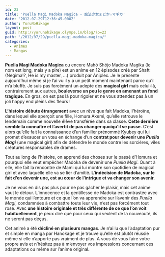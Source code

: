 ```yaml
---
id: 23
title: 'Puella Magi Madoka Magica - 魔法少女まどか☆マギカ'
date: "2012-07-29T12:36:45.000Z"
author: YoruNoHikage
layout: post
guid: http://yorunohikage.olympe.in/blog/?p=23
path: "/2012/07/29/puella-magi-madoka-magica/"
categories:
  - Animes
  - Mangas
---
```

**Puella Magi Madoka Magica** ou encore Mahō Shōjo Madoka Magika (le nom est long, mais y a pire) est un anime en 12 épisodes créé par Shaft (Negima!?, He is my master, …) produit par Aniplex. Je le présente aujourd’hui même si je l’ai vu il y a un petit moment maintenant parce qu’il m’a bluffé. Je suis pas forcément un adepte des **magical girl** mais celui-là, contrairement aux autres, **bouleverse un peu le genre en amenant un fond tragique**. En gros, on est pas là pour rigoler et ne vous attendez pas à un joli happy end pleins des fleurs !

**L’histoire débute étrangement** avec un rêve que fait Madoka, l’héroïne, dans lequel elle aperçoit une fille, Homura Akemi, qu’elle retrouve le lendemain comme nouvelle élève transférée dans sa classe. **Cette dernière semble la connaître et l’avertit de pas changer quoiqu’il se passe.** C’est alors qu’elle fait la connaissance d’un familier prénommé Kyubey qui lui promet d’exaucer un vœu en échange d’un **contrat pour devenir une _Puella Magi_** (une magical girl) afin de défendre le monde contre les sorcières, viles créatures responsables de drames.

Tout au long de l’histoire, on apprend des choses sur le passé d’Homura et pourquoi elle veut empêcher Madoka de devenir une _Puella Magi_. Quant à elle, elle fait la rencontre de Mami qui lui montre son quotidien de magical girl et avec laquelle elle va se lier d’amitié. **L’indécision de Madoka, sur le fait d’en devenir une, est au cœur de l’intrigue et va changer son avenir.**

Je ne vous en dis pas plus pour ne pas gâcher le plaisir, mais cet anime vaut le détour. L’innocence et la gentillesse de Madoka est contrastée avec le monde qui l’entoure et ce que l’on va apprendre sur l’avenir des _Puella Magi_, condamnées à combattre toute leur vie, n’est pas forcément tout rose. Avec **une histoire originale et très différente de ce que l’on voit habituellement**, je peux dire que pour ceux qui veulent de la nouveauté, ils ne seront pas déçus.

Cet animé a été **décliné en plusieurs mangas**. Je n’ai lu que l’adaptation pur et simple en manga par Hanokage et je trouve qu’elle est plutôt réussie même si elle n’apporte pas vraiment de plus. A vous de vous faire votre propre avis et n’hésitez pas à m’envoyer vos impressions concernant ces adaptations ou même sur l’anime original.
